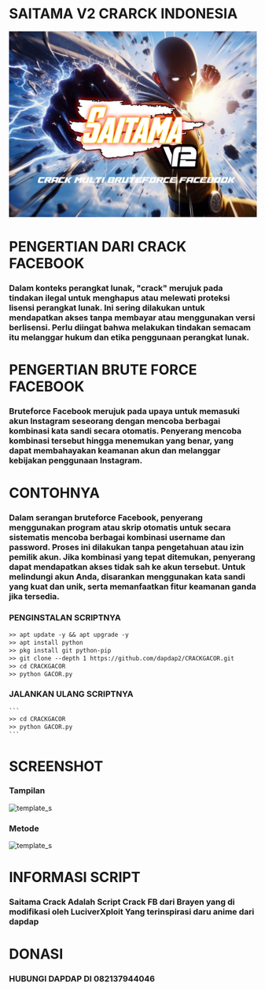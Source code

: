 # SAITAMA V2 CRARCK INDONESIA 
![template_s](https://github.com/dapdap2/CRACKGACOR/blob/main/img/20240205_060344.jpg)
# PENGERTIAN DARI CRACK FACEBOOK
### Dalam konteks perangkat lunak, "crack" merujuk pada tindakan ilegal untuk menghapus atau melewati proteksi lisensi perangkat lunak. Ini sering dilakukan untuk mendapatkan akses tanpa membayar atau menggunakan versi berlisensi. Perlu diingat bahwa melakukan tindakan semacam itu melanggar hukum dan etika penggunaan perangkat lunak.
# PENGERTIAN BRUTE FORCE FACEBOOK
### Bruteforce Facebook merujuk pada upaya untuk memasuki akun Instagram seseorang dengan mencoba berbagai kombinasi kata sandi secara otomatis. Penyerang mencoba kombinasi tersebut hingga menemukan yang benar, yang dapat membahayakan keamanan akun dan melanggar kebijakan penggunaan Instagram.
# CONTOHNYA
### Dalam serangan bruteforce Facebook, penyerang menggunakan program atau skrip otomatis untuk secara sistematis mencoba berbagai kombinasi username dan password. Proses ini dilakukan tanpa pengetahuan atau izin pemilik akun. Jika kombinasi yang tepat ditemukan, penyerang dapat mendapatkan akses tidak sah ke akun tersebut. Untuk melindungi akun Anda, disarankan menggunakan kata sandi yang kuat dan unik, serta memanfaatkan fitur keamanan ganda jika tersedia.
### PENGINSTALAN SCRIPTNYA

  ```
  >> apt update -y && apt upgrade -y
  >> apt install python
  >> pkg install git python-pip
  >> git clone --depth 1 https://github.com/dapdap2/CRACKGACOR.git
  >> cd CRACKGACOR
  >> python GACOR.py
  ```
  ### JALANKAN ULANG SCRIPTNYA
  
    ```
    >> cd CRACKGACOR
    >> python GACOR.py
    ```
# SCREENSHOT
### Tampilan
![template_s](https://github.com/dapdap2/CRACKGACOR/blob/main/img/Picsart_24-02-05_05-50-43-365.jpg)
### Metode
![template_s](https://github.com/dapdap2/CRACKGACOR/blob/main/img/Picsart_24-02-05_05-51-08-424.jpg)
# INFORMASI SCRIPT
### Saitama Crack Adalah Script Crack FB dari Brayen yang di modifikasi oleh LuciverXploit Yang terinspirasi daru anime dari dapdap
# DONASI 
### HUBUNGI DAPDAP DI 082137944046
